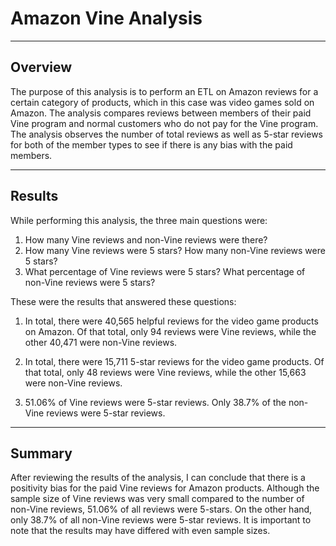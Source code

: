 # Amazon Vine Analysis
---

## Overview
The purpose of this analysis is to perform an ETL on Amazon reviews for a certain category of products, which in this case was video games sold on Amazon. The analysis compares reviews between members of their paid Vine program and normal customers who do not pay for the Vine program. The analysis observes the number of total reviews as well as 5-star reviews for both of the member types to see if there is any bias with the paid members.

---

## Results
While performing this analysis, the three main questions were:

1. How many Vine reviews and non-Vine reviews were there?
2. How many Vine reviews were 5 stars? How many non-Vine reviews were 5 stars?
3. What percentage of Vine reviews were 5 stars? What percentage of non-Vine reviews were 5 stars?

These were the results that answered these questions:

1. In total, there were 40,565 helpful reviews for the video game products on Amazon. Of that total, only 94 reviews were Vine reviews, while the other 40,471 were non-Vine reviews.


2. In total, there were 15,711 5-star reviews for the video game products. Of that total, only 48 reviews were Vine reviews, while the other 15,663 were non-Vine reviews.


3. 51.06% of Vine reviews were 5-star reviews. Only 38.7% of the non-Vine reviews were 5-star reviews.

---

## Summary
After reviewing the results of the analysis, I can conclude that there is a positivity bias for the paid Vine reviews for Amazon products. Although the sample size of Vine reviews was very small compared to the number of non-Vine reviews, 51.06% of all reviews were 5-stars. On the other hand, only 38.7% of all non-Vine reviews were 5-star reviews. It is important to note that the results may have differed with even sample sizes.
